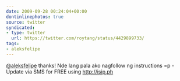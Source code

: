 ```yaml
---
date: 2009-09-28 00:24:04+00:00
dontinlinephotos: true
source: twitter
syndicated:
- type: twitter
  url: https://twitter.com/roytang/status/4429899733/
tags:
- aleksfelipe
---
```


[@aleksfelipe](https://twitter.com/aleksfelipe/) thanks! Nde lang pala ako nagfollow ng instructions =p -Update via SMS for FREE using http://isip.ph